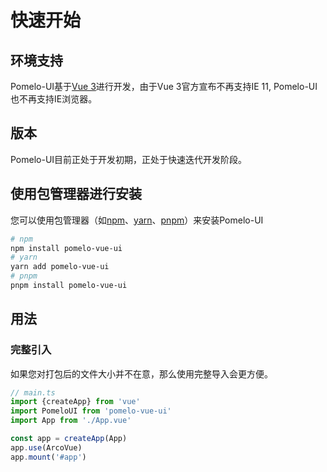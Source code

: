 # 快速开始

## 环境支持

Pomelo-UI基于[Vue 3](https://vuejs.org/)进行开发，由于Vue 3官方宣布不再支持IE 11, Pomelo-UI也不再支持IE浏览器。

## 版本

Pomelo-UI目前正处于开发初期，正处于快速迭代开发阶段。

## 使用包管理器进行安装

您可以使用包管理器（如[npm](https://www.npmjs.com/)、[yarn](https://yarnpkg.com/)、[pnpm](https://pnpm.io/)）来安装Pomelo-UI

```bash
# npm
npm install pomelo-vue-ui
# yarn
yarn add pomelo-vue-ui
# pnpm
pnpm install pomelo-vue-ui
```

## 用法

### 完整引入

如果您对打包后的文件大小并不在意，那么使用完整导入会更方便。

```typescript
// main.ts
import {createApp} from 'vue'
import PomeloUI from 'pomelo-vue-ui'
import App from './App.vue'

const app = createApp(App)
app.use(ArcoVue)
app.mount('#app')
```
